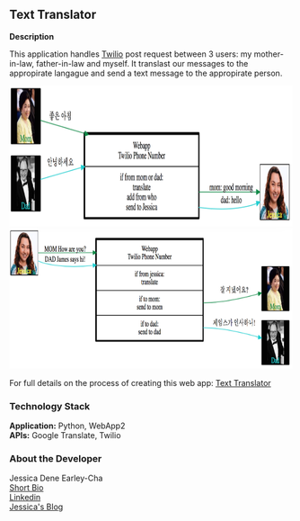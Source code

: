 Text Translator
---------------

**Description**

This application handles [Twilio](https://www.twilio.com/) post request between 3 users: my mother-in-law, father-in-law and myself. It translast our messages to the appropirate langague and send a text message to the appropirate person.


<img src="images/parents-to-me.png" height="250">

<img src="images/me-to-them.png" height="250">


For full details on the process of creating this web app: [Text Translator](http://chatasweetie.com/2017/01/14/text-translator-translating-text-messages-using-google-translate-api-twilio)    

 

### Technology Stack

**Application:** Python, WebApp2  
**APIs:** Google Translate, Twilio 



### About the Developer    
Jessica Dene Earley-Cha   
[Short Bio](https://chatasweetie.com/about-me/)   
[Linkedin](https://www.linkedin.com/in/jessicaearley)    
[Jessica's Blog](https://chatasweetie.com/)    
